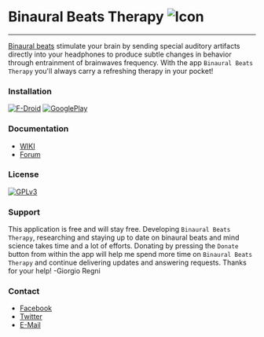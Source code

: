 # **Binaural Beats Therapy** ![Icon](https://raw.githubusercontent.com/GiorgioRegni/Binaural-Beats/master/res/drawable-hdpi/icon.png)

---

[Binaural beats](https://en.wikipedia.org/wiki/Binaural_beats) stimulate your brain by sending special auditory artifacts directly into your headphones to produce subtle changes in behavior through entrainment of brainwaves frequency. With the app `Binaural Beats Therapy` you'll always carry a refreshing therapy in your pocket!

### Installation

[![F-Droid](https://upload.wikimedia.org/wikipedia/commons/thumb/0/0d/Get_it_on_F-Droid.svg/320px-Get_it_on_F-Droid.svg.png)](https://f-droid.org/repository/browse/?fdid=com.ihunda.android.binauralbeat "Binaural Beats Therapy on F-Droid") [![GooglePlay](https://upload.wikimedia.org/wikipedia/commons/thumb/c/cd/Get_it_on_Google_play.svg/320px-Get_it_on_Google_play.svg.png)](https://play.google.com/store/apps/details?id=com.ihunda.android.binauralbeat "Binaural Beats Therapy on GooglePlay")

### Documentation

* [WIKI](https://github.com/GiorgioRegni/Binaural-Beats/wiki)
* [Forum](http://www.binaural-beats.ihunda.com/forum)

### License

[![GPLv3](http://gplv3.fsf.org/gplv3-127x51.png)](https://github.com/GiorgioRegni/Binaural-Beats/blob/master/LICENSE)

### Support

This application is free and will stay free. Developing `Binaural Beats Therapy`, researching and staying up to date on binaural beats and mind science takes time and a lot of efforts. Donating by pressing the `Donate` button from within the app will help me spend more time on `Binaural Beats Therapy` and continue delivering updates and answering requests. Thanks for your help! -Giorgio Regni

### Contact

* [Facebook](https://www.facebook.com/Binaural-Beat-Therapy-121737064536801/)
* [Twitter](https://twitter.com/GiorgioRegni)
* [E-Mail](mailto:bbt@3i7.net)